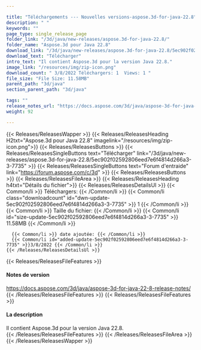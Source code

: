 ```yaml
---

title: "Téléchargements --- Nouvelles versions-aspose.3d-for-java-22.8"
description: " "
keywords: ""
page_type: single_release_page
folder_link: "/3d/java/new-releases/aspose.3d-for-java-22.8/"
folder_name: "Aspose.3d pour Java 22.8"
download_link: "/3d/java/new-releases/aspose.3d-for-java-22.8/5ec902f02592806eed7e6f4814d266a3-3-7735"
download_text: "Télécharger"
intro_text: "Il contient Aspose.3d pour la version Java 22.8."
image_link: "/resources/img/zip-icon.png"
download_count: " 3/8/2022 Téléchargers: 1  Views: 1 "
file_size: "File Size: 11.58MB"
parent_path: "3d/java"
section_parent_path: "3d/java"

tags: ""
release_notes_url: "https://docs.aspose.com/3d/java/aspose-3d-for-java-22-8-release-notes/"
weight: 92

---
```


{{< Releases/ReleasesWapper >}}
  {{< Releases/ReleasesHeading H2txt="Aspose.3d pour Java 22.8" imagelink="/resources/img/zip-icon.png">}}
  {{< Releases/ReleasesButtons >}}
    {{< Releases/ReleasesSingleButtons text="Télécharger" link="/3d/java/new-releases/aspose.3d-for-java-22.8/5ec902f02592806eed7e6f4814d266a3-3-7735" >}}
    {{< Releases/ReleasesSingleButtons text="Forum d'entraide" link="https://forum.aspose.com/c/3d" >}}
  {{< Releases/ReleasesButtons >}}
  {{< Releases/ReleasesFileArea >}}
    {{< Releases/ReleasesHeading h4txt="Détails du fichier">}}
    {{< Releases/ReleasesDetailsUl >}}
      {{< Common/li >}} Téléchargers: {{< /Common/li >}}
      {{< Common/li class="downloadcount" id="dwn-update-5ec902f02592806eed7e6f4814d266a3-3-7735" >}} 1 {{< /Common/li >}}
      {{< Common/li >}} Taille du fichier: {{< /Common/li >}}
      {{< Common/li id="size-update-5ec902f02592806eed7e6f4814d266a3-3-7735" >}} 11.58MB {{< /Common/li >}}

      {{< Common/li >}} date ajoutée: {{< /Common/li >}}
      {{< Common/li id="added-update-5ec902f02592806eed7e6f4814d266a3-3-7735" >}}3/8/2022 {{< /Common/li >}}
    {{< /Releases/ReleasesDetailsUl >}}

  {{< Releases/ReleasesFileFeatures >}}
      <h4>Notes de version</h4><div><a href='https://docs.aspose.com/3d/java/aspose-3d-for-java-22-8-release-notes/'>https://docs.aspose.com/3d/java/aspose-3d-for-java-22-8-release-notes/</a></div>
  {{< /Releases/ReleasesFileFeatures >}}
  {{< Releases/ReleasesFileFeatures >}}
      <h4>La description</h4><div class="HTMLDescription">Il contient Aspose.3d pour la version Java 22.8.</div>
  {{< /Releases/ReleasesFileFeatures >}}
 {{< /Releases/ReleasesFileArea >}}
{{< /Releases/ReleasesWapper >}}


